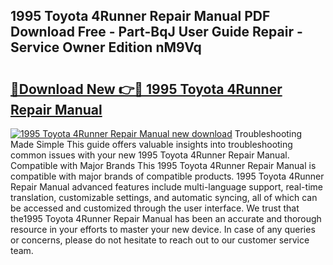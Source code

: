 ## 1995 Toyota 4Runner Repair Manual PDF Download Free - Part-BqJ User Guide Repair - Service Owner Edition nM9Vq

# <h2><a href="http://bc44772.oget.top/?id=1995+Toyota+4Runner+Repair+Manual">🔗Download New 👉🔴 1995 Toyota 4Runner Repair Manual</a></h2>

[![1995 Toyota 4Runner Repair Manual new download](https://i.imgur.com/5g1atiW.png)](http://bc44772.oget.top/?id=1995+Toyota+4Runner+Repair+Manual)
Troubleshooting Made Simple This guide offers valuable insights into troubleshooting common issues with your new 1995 Toyota 4Runner Repair Manual. Compatible with Major Brands This 1995 Toyota 4Runner Repair Manual is compatible with major brands of compatible products. 1995 Toyota 4Runner Repair Manual advanced features include multi-language support, real-time translation, customizable settings, and automatic syncing, all of which can be accessed and customized through the user interface. We trust that the1995 Toyota 4Runner Repair Manual has been an accurate and thorough resource in your efforts to master your new device. In case of any queries or concerns, please do not hesitate to reach out to our customer service team.
